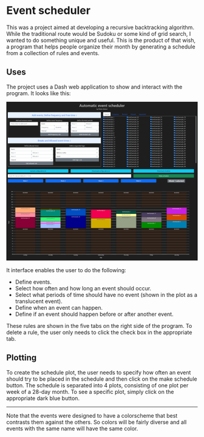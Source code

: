 # Event scheduler

This was a project aimed at developing a recursive backtracking algorithm. While the traditional route would be Sudoku or some kind of grid search, I wanted to do something unique and useful. This is the product of that wish, a program that helps people organize their month by generating a schedule from a collection of rules and events.

## Uses

The project uses a Dash web application to show and interact with the program. It looks like this:

<p align="center">
  <img src="https://github.com/rokobo/Event-Scheduler/blob/main/Demo.png?raw=true"/>
</p>

It interface enables the user to do the following:

+ Define events.
+ Select how often and how long an event should occur.
+ Select what periods of time should have no event (shown in the plot as a translucent event).
+ Define when an event can happen.
+ Define if an event should happen before or after another event.

These rules are shown in the five tabs on the right side of the program. To delete a rule, the user only needs to click the check box in the appropriate tab.

## Plotting

To create the schedule plot, the user needs to specify how often an event should try to be placed in the schedule and then click on the make schedule button. The schedule is separated into 4 plots, consisting of one plot per week of a 28-day month. To see a specific plot, simply click on the appropriate dark blue button.

---

Note that the events were designed to have a colorscheme that best contrasts them against the others. So colors will be fairly diverse and all events with the same name will have the same color.
